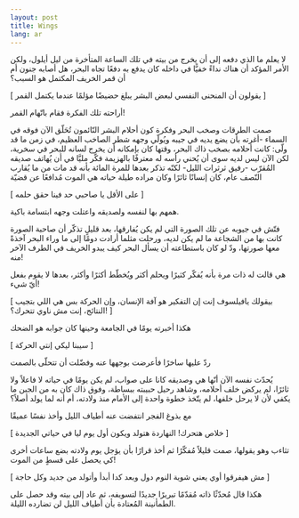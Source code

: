 ```yaml
---
layout: post
title: Wings
lang: ar
---
```


لا يعلم ما الذي دفعه إلى أن يخرج من بيته في تلك الساعة المتأخرة من ليل أيلول، ولكن الأمر المؤكد أن هناك نداءً خفيًّا في داخله كان يدفع به دفعًا تجاه البحر، هل أصابه جنون أم أن قمر الخريف المكتمل هو السبب؟

[ يقولون أن المنحنى النفسي لبعض البشر يبلغ حضيضًا مؤلمًا عندما يكتمل القمر ]

أراحته تلك الفكرة فقام باتّهام القمر!



صمت الطرقات وصخب البحر وفكرة كون أحلام البشر النّائمون تُحَلّق الآن فوقه في السماء -أغرته بأن يضع يديه في جيبه ويُولّي وجهه شطر الصاخب العظيم،  في زمن ما قد ولّى: كانت أحلامه بصخب ذاك البحر، وقتها كان بإمكانه أن يخرج لسانه للبحر في سخرية، لكن الآن ليس لديه سوى أن يُحني رأسه له معترفًا بالهزيمة
فكّر مليَّا في أن يُهاتف صديقه المُقرّب -رفيق ثرثرات الليل- لكنّه تذكر بعدها للمرة المائة بأنه قد مات من ما يُقارب النّصف عام، كان إنسانًا ثائرًا وكان مراده طيلة حياته هي الموت مُدافعًا عن قضيّة

[ على الأقل يا صاحبي حد فينا حقق حلمه ]

همهم بها لنفسه ولصديقه واعتلت وجهه ابتسامة باكية.



فتّش في جيوبه عن تلك الصورة التي لم يكن يُفارقها، بعد قليلٍ تذكّر أن صاحبة الصورة كانت بها من الشجاعة ما لم يكن لديه، ورحلت مثلما أرادت دومًا إلى ما وراء البحر آخذةً معها صورتها، ودّ لو كان باستطاعته أن يسأل البحر كيف يبدو الخريف في الطرف الآخر منه!



هي قالت له ذات مرة بأنه يُفكّر كثيرًا ويحلم أكثر ويُخطّط أكثرًا وأكثر، بعدها لا يقوم بفعل أيّ شيء!

[ بيقولك يافيلسوف إنت إن التفكير هو آفة الإنسان، وإن الحركة بس هي اللي بتجيب النتائج، إنت مش ناوي تتحرك؟! ]

هكذا أخبرته يومًا في الجامعة وحينها كان جوابه هو الضحك

[ سيبنا ليكي إنتي الحركة ]

ردّ عليها ساخرًا فأعرضت بوجهها عنه وفضّلت أن تتحلّى بالصمت

يُحدّث نفسه الآن أنّها هي وصديقه كانا على صواب، لم يكن يومًا في حياته لا فاعلاً ولا ثائرًا، لم يركض خلف أحلامه، وشاهد رحيل حبيبته ببساطة، وفوق ذاك كان به من الجبن ما يكفي لأن لا يرحل خلفها، لم يتّخذ خطوة واحدة إلى الأمام منذ ولادته، أم أنه لما يولد أصلاً؟



مع بذوغ الفجر انتفضت عنه أطياف الليل وأخذ نفسًا عميقًا

[ خلاص هتحرك! النهاردة هتولد ويكون أول يوم ليا في حياتي الجديدة ]

تثاءب وهو يقولها، صمت قليلاً مُفكّرًا ثم أخذ قرارًا بأن يؤجل يوم ولادته بضع ساعات أخرى كي يحصل على قسطٍ من الموت!

[ مش هيفرقوا أوي يعني شوية النوم دول وبعد كدا أبدأ وأتولد من جديد وكل حاجة ]

هكذا قال مُحدّثًا ذاته مُقدّمًا تبريرًا جديدًا لتسويفه، ثم عاد إلى بيته وقد حصل على الطمأنينة المُعتادة بأن أطياف الليل لن تضارده الليلة.
